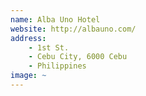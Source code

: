 ```yaml
---
name: Alba Uno Hotel
website: http://albauno.com/
address: 
    - 1st St.
    - Cebu City, 6000 Cebu
    - Philippines
image: ~
---
```

